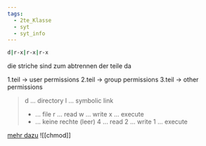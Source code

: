 ```yaml
---
tags:
  - 2te_Klasse
  - syt
  - syt_info
---
```

```sh
d|r-x|r-x|r-x
```
die striche sind zum abtrennen der teile da

1.teil → user permissions
2.teil → group permissions
3.teil → other permissions

> d ... directory 
> l ... symbolic link 
> - ... file
> r ... read 
> w ... write 
> x ... execute 
> - ... keine rechte (leer)
> 4 ... read 
> 2 ... write 
> 1 ... execute

[mehr dazu](https://contabo.com/blog/linux-permission-basics/)
![[chmod]]